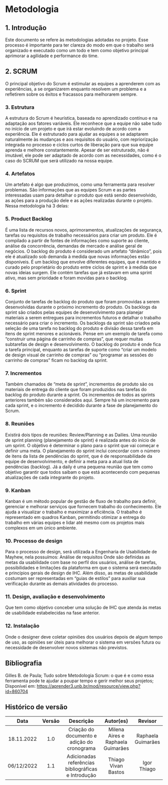 # Metodologia


## 1. Introdução
Este documento se refere às metodologias adotadas no projeto. Esse processo é importante para ter clareza do modo em que o trabalho será organizado e executado como um todo e tem como objetivo principal aprimorar a agilidade e performance do time.

## 2. SCRUM
O principal objetivo do Scrum é estimular as equipes a aprenderem com as experiências, a se organizarem enquanto resolvem um problema e a refletirem sobre os êxitos e fracassos para melhorarem sempre.

### 3. Estrutura
A estrutura do Scrum é heurística, baseada no aprendizado contínuo e na adaptação aos fatores variáveis. Ele reconhece que a equipe não sabe tudo no início de um projeto e que irá estar evoluindo de acordo com a experiência. 
Ele é estruturado para ajudar as equipes a se adaptarem naturalmente às mudanças e aos requisitos do usuário, com repriorização integrada no processo e ciclos curtos de liberação para que sua equipe aprenda e melhore constantemente.
Apesar de ser estruturado, não é imutável, ele pode ser adaptado de acordo com as necessidades, como é o caso do SCRUM que será utilizado na nossa equipe.

### 4. Artefatos
Um artefato é algo que produzimos, como uma ferramenta para resolver problemas. São informações que as equipes Scrum e as partes interessadas usam para detalhar o produto que está sendo desenvolvido, as ações para a produção dele e as ações realizadas durante o projeto. Nessa metodologia há 3 delas:

### 5. Product Backlog
É uma lista de recursos novos, aprimoramentos, atualizações de segurança, tarefas ou requisitos de trabalho necessários para criar um produto. Ele é compilado a partir de fontes de informações como suporte ao cliente, análise da concorrência, demandas de mercado e análise geral de negócios.
O backlog do produto é considerado um artefato “dinâmico”, pois ele é atualizado sob demanda à medida que novas informações estão disponíveis. É um backlog que envolve diferentes equipes, que é mantido e curado pelo proprietário do produto entre ciclos de sprint e à medida que novas ideias surgem. Ele contém tarefas que já estavam em uma sprint ativo, mas sem prioridade e foram movidas para o backlog.

### 6. Sprint
Conjunto de tarefas de backlog do produto que foram promovidas a serem desenvolvidas durante o próximo incremento do produto. Os backlogs da sprint são criados pelas equipes de desenvolvimento para planejar materiais a serem entregues para incrementos futuros e detalhar o trabalho necessário para criar o incremento.
Os backlogs da sprint são criados pela seleção de uma tarefa no backlog do produto e divisão dessa tarefa em itens de sprint menores e acionáveis. Pense em um exemplo de tarefa como “construir uma página de carrinho de compras”, que requer muitas subtarefas de design e desenvolvimento. O backlog do produto é onde fica a tarefa principal, enquanto as tarefas de suporte como “criar um modelo de design visual de carrinho de compras” ou “programar as sessões do carrinho de compras” ficam no backlog da sprint.

### 7. Incrementos
Também chamados de “meta de sprint”, incrementos de produto são os materiais de entrega do cliente que foram produzidos nas tarefas do backlog do produto durante a sprint. Os incrementos de todos as sprints anteriores também são considerados aqui. Sempre há um incremento para cada sprint, e o incremento é decidido durante a fase de planejamento do Scrum.

### 8. Reuniões
Existirá dois tipos de reuniões: Review/Planning e as Dailies.
Uma reunião de sprint planning (planejamento de sprint) é realizada antes do início de um sprint. O objetivo é determinar o plano para o sprint que vai começar e definir uma meta.
O planejamento do sprint inclui concordar com o número de itens da lista de pendências  do sprint, que é de responsabilidade da equipe de desenvolvimento, e definir a meta para a atual lista de pendências (backlog).
Já a daily é uma pequena reunião que tem como objetivo garantir que todos saibam o que está acontecendo com pequenas atualizações de cada integrante do projeto. 

### 9. Kanban
Kanban é um método popular de gestão de fluxo de trabalho para definir, gerenciar e melhorar serviços que fornecem trabalho do conhecimento. Ele ajuda a visualizar o trabalho e maximizar a eficiência. O trabalho é representado em quadros Kanban, permitindo otimizar a entrega do trabalho em várias equipes e lidar até mesmo com os projetos mais complexos em um único ambiente.

### 10. Processo de design
Para o processo de design, será utilizada a Engenharia de Usabilidade de Mayhew, nela possuímos:
Análise de requisitos
Onde são definidas as metas da usabilidade com base no perfil dos usuários, análise de tarefas, possibilidades e limitações da plataforma em que o sistema será executado e princípios gerais de design de IHC. Além disso, as metas de usabilidade costumam ser representadas em “guias de estilos” para auxiliar sua verificação durante as demais atividades do processo.

### 11. Design, avaliação e desenvolvimento
Que tem como objetivo conceber uma solução de IHC que atenda às metas de usabilidade estabelecidas na fase anterior.

### 12. Instalação
Onde o designer deve coletar opiniões dos usuários depois de algum tempo de uso, as opiniões ser úteis para melhorar o sistema em versões futura ou necessidade de desenvolver novos sistemas não previstos.

## Bibliografia
Gilles B. de Paula; Tudo sobre Metodologia Scrum: o que é e como essa ferramenta pode te ajudar a poupar tempo e gerir melhor seus projetos; Disponível em: <https://aprender3.unb.br/mod/resource/view.php?id=860704>



## Histórico de versão
|    Data    | Versão | Descrição    | Autor(es)    | Revisor            |
| :--------: | :----: | :----------: | :----------: | :----------------: |
| 18.11.2022 |  1.0   | Criação do documento e adição do cronograma | Milena Aires e Raphaela Guimarães | Raphaela Guimarães |
| 06/12/2022 | 1.1 | Adicionadas referências bibliográficas e Introdução | Thiago Vivan Bastos | Igor Thiago |